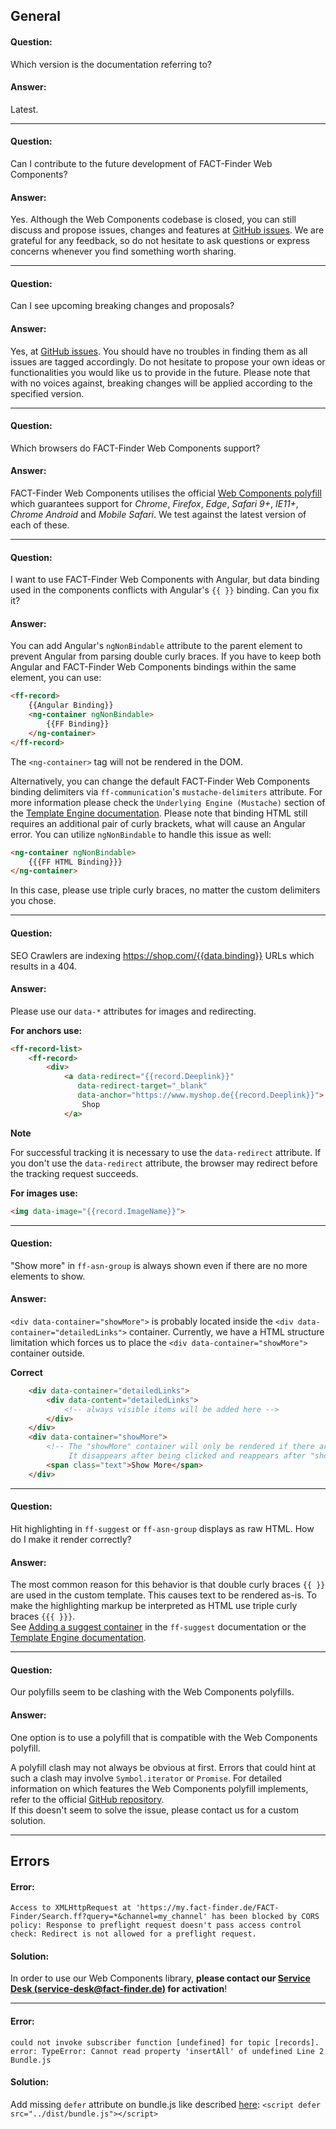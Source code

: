 ## General

#### Question:
Which version is the documentation referring to?
#### Answer:
Latest.

---

#### Question:
Can I contribute to the future development of FACT-Finder Web Components?

#### Answer:
Yes. Although the Web Components codebase is closed, you can still discuss and propose issues, changes and features at [GitHub issues](https://github.com/FACT-Finder-Web-Components/ff-web-components/issues).
We are grateful for any feedback, so do not hesitate to ask questions or express concerns whenever you find something worth sharing.

---

#### Question:
Can I see upcoming breaking changes and proposals?

#### Answer:
Yes, at [GitHub issues](https://github.com/FACT-Finder-Web-Components/ff-web-components/issues).
You should have no troubles in finding them as all issues are tagged accordingly.
Do not hesitate to propose your own ideas or functionalities you would like us to provide in the future.
Please note that with no voices against, breaking changes will be applied according to the specified version.

---

#### Question:
Which browsers do FACT-Finder Web Components support?

#### Answer:
FACT-Finder Web Components utilises the official [Web Components polyfill](https://github.com/webcomponents/polyfills/tree/master/packages/webcomponentsjs#browser-support) which guarantees support for _Chrome_, _Firefox_, _Edge_, _Safari 9+_, _IE11+_, _Chrome Android_ and _Mobile Safari_.
We test against the latest version of each of these.

---

#### Question:
I want to use FACT-Finder Web Components with Angular, but data binding used in the components conflicts with Angular's `{{ }}` binding. Can you fix it?
#### Answer:
You can add Angular's `ngNonBindable` attribute to the parent element to prevent Angular from parsing double curly braces. If you have to keep both Angular and FACT-Finder Web Components bindings within the same element, you can use: 
```html
<ff-record> 
    {{Angular Binding}}
    <ng-container ngNonBindable>
        {{FF Binding}}
    </ng-container>
</ff-record>
```
The `<ng-container>` tag will not be rendered in the DOM.

Alternatively, you can change the default FACT-Finder Web Components binding delimiters via `ff-communication`'s `mustache-delimiters` attribute. For more information please check the `Underlying Engine (Mustache)` section of the [Template Engine documentation](/documentation/4.x/template-engine). Please note that binding HTML still requires an additional pair of curly brackets, what will cause an Angular error. You can utilize `ngNonBindable` to handle this issue as well:
```html
<ng-container ngNonBindable>
    {{{FF HTML Binding}}}
</ng-container>
```
In this case, please use triple curly braces, no matter the custom delimiters you chose.

---
#### Question:
SEO Crawlers are indexing https://shop.com/{{data.binding}} URLs which results in a 404.
#### Answer:
Please use our `data-*` attributes for images and redirecting.

**For anchors use:**
```html
<ff-record-list>
    <ff-record>
        <div>
            <a data-redirect="{{record.Deeplink}}"
               data-redirect-target="_blank"
               data-anchor="https://www.myshop.de{{record.Deeplink}}">
                Shop
            </a>
```

**Note**

For successful tracking it is necessary to use the `data-redirect` attribute. If you don't use the `data-redirect` attribute, the browser may redirect before the tracking request succeeds.

**For images use:**
```html
<img data-image="{{record.ImageName}}">
```
---

#### Question:
"Show more" in `ff-asn-group` is always shown even if there are no more elements to show.  

#### Answer:
`<div data-container="showMore">` is probably located inside the `<div data-container="detailedLinks">` container. 
Currently, we have a HTML structure limitation which forces us to place the `<div data-container="showMore">` container outside.

**Correct**
```html
    <div data-container="detailedLinks">
        <div data-content="detailedLinks">
            <!-- always visible items will be added here -->
        </div>
    </div>
    <div data-container="showMore">
        <!-- The "showMore" container will only be rendered if there are "hiddenLinks" in the FACT-Finder response.
             It disappears after being clicked and reappears after "showLess" was clicked. -->
        <span class="text">Show More</span>
    </div>
```
---
#### Question:
Hit highlighting in `ff-suggest` or `ff-asn-group` displays as raw HTML.
How do I make it render correctly?
#### Answer:
The most common reason for this behavior is that double curly braces `{{ }}` are used in the custom template.
This causes text to be rendered as-is.
To make the highlighting markup be interpreted as HTML use triple curly braces `{{{ }}}`.  
See [Adding a suggest container](/api/4.x/ff-suggest) in the `ff-suggest` documentation or the [Template Engine documentation](/documentation/4.x/template-engine).

---

#### Question:
Our polyfills seem to be clashing with the Web Components polyfills.
#### Answer:
One option is to use a polyfill that is compatible with the Web Components polyfill.

 A polyfill clash may not always be obvious at first.
 Errors that could hint at such a clash may involve `Symbol.iterator` or `Promise`.
 For detailed information on which features the Web Components polyfill implements, refer to the official [GitHub repository](https://github.com/webcomponents/polyfills).  
If this doesn't seem to solve the issue, please contact us for a custom solution.

---

## Errors
#### Error:

`Access to XMLHttpRequest at 'https://my.fact-finder.de/FACT-Finder/Search.ff?query=*&channel=my_channel' has been
blocked by CORS policy: Response to preflight request doesn't pass access control check: Redirect is not allowed for a
preflight request.`

#### Solution:
In order to use our Web Components library, **please contact our [Service Desk (service-desk@fact-finder.de)][1] for activation**!

---

#### Error: 

`could not invoke subscriber function [undefined] for topic [records]. error: TypeError: Cannot read property 'insertAll' of undefined Line 2 Bundle.js`

#### Solution:
Add missing `defer` attribute on bundle.js like described [here](/documentation/4.x/include-scripts): `<script defer src="../dist/bundle.js"></script>`

[1]: mailto:service-desk@fact-finder.de?subject=Web%20Components%20Activation
